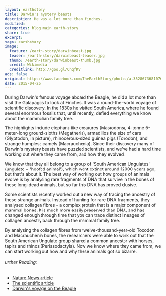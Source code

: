 ```yaml
---
layout: earthstory
title: Darwin's mystery beasts
description: He was a lot more than finches.
modified:
categories: blog main earth-story
share: true
excerpt:
tags: earthstory
image:
  feature: /earth-story/darwinbeast.jpg
  teaser: /earth-story/darwinbeast-teaser.jpg
  thumb: /earth-story/darwinbeast-thumb.jpg
  credit: Wikimedia
  creditlink: http://goo.gl/ChqfKV
ads: false
original: https://www.facebook.com/TheEarthStory/photos/a.352867368107647.80532.352857924775258/865999160127796/
date: 2015-04-25
---
```


During Darwin's famous voyage aboard the Beagle, he did a lot more than visit the Galapagos to look at Finches. It was a round-the-world voyage of scientific discovery. In the 1830s he visited South America, where he found several enormous fossils that, until recently, defied everything we know about the mammalian family tree.

The highlights include elephant-like creatures (Mastodons), 4-tonne 6-meter-long ground-sloths (Megatheria), armadillos the size of cars (Glyptodon, in picture), rhinocerous-sized guinea pigs (Toxodon), and strange humpless camels (Macrauchenia). Since their discovery many of Darwin's mystery beasts have puzzled scientists, and we've had a hard time working out where they came from, and how they evolved.

We know that they all belong to a group of 'South American Ungulates' (ungulate = 'hoofed animal'), which went extinct around 12000 years ago, but that's about it. The best way of working out how groups of animals evolve is by analysing rare fragments of DNA that survive in the bones of these long-dead animals, but so far this DNA has proved elusive.

Some scientists recently worked out a new way of tracing the ancestry of these strange animals. Instead of hunting for rare DNA fragments, they analysed collagen fibres - a complex protein that is a major component of mammal bones. It is much more easily preserved than DNA, and has changed enough through time that you can trace distinct lineages of collagen ancestry back through the mammal family tree.

By analysing the collagen fibres from twelve-thousand-year-old Toxodon and Macrauchenia bones, the researchers were able to work out that the South American Ungulate group shared a common ancestor with horses, tapirs and rhinos (Perissodactyla). Now we know where they came from, we can start working out how and why these animals got so bizarre.

###### urther Reading:
* [Nature News article](http://goo.gl/OLNZU1)
* [The scientific article](http://goo.gl/kisEyo)
* [Darwin's voyage on the Beagle](http://goo.gl/JNeLuy)
